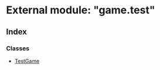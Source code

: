 
# External module: "game.test"

## Index

### Classes

* [TestGame](../classes/_game_test_.testgame.md)
